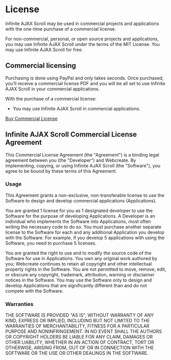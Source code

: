 License
=======

Infinite AJAX Scroll may be used in commercial projects and applications with the one-time purchase of a commercial license.

For non-commercial, personal, or open source projects and applications, you may use Infinite AJAX Scroll under the terms of the MIT License. You may use Infinite AJAX Scroll for free.

## Commercial licensing

Purchasing is done using PayPal and only takes seconds. Once purchased, you’ll receive a commercial license PDF and you will be all set to use Infinite AJAX Scroll in your commercial applications.

With the purchase of a commercial license:

* You may use Infinite AJAX Scroll in commercial applications.

<a href="../order/94183.html" title="Buy Infinite AJAX Scroll Commercial License" class="btn btn-buy clicky">Buy Commercial License</a>

## Infinite AJAX Scroll Commercial License Agreement

This Commercial License Agreement (the "Agreement") is a binding legal agreement between you (the "Developer") and Webcreate. By implementing, copying, or using Infinite AJAX Scroll (the "Software"), you agree to be bound by these terms of this Agreement.

### Usage

This Agreement grants a non-exclusive, non-transferable license to use the Software to design and develop commercial applications (Applications).

You are granted 1 license for you as 1 designated developer to use the Software for the purpose of developing Applications. A Developer is an individual who implements the Software into Applications, most often writing the necessary code to do so. You must purchase another separate license to the Software for each and any additional Application you develop with the Software. For example, if you develop 5 applications with using the Software, you need to purchase 5 licenses.

You are granted the right to use and to modify the source code of the Software for use in Applications. You own any original work authored by you; Webcreate continues to retain all copyright and other intellectual property rights in the Software. You are not permitted to move, remove, edit, or obscure any copyright, trademark, attribution, warning or disclaimer notices in the Software. You may use the Software only to design and develop Applications that are significantly different than and do not compete with the Software.

### Warranties

THE SOFTWARE IS PROVIDED "AS IS", WITHOUT WARRANTY OF ANY KIND, EXPRESS OR IMPLIED, INCLUDING BUT NOT LIMITED TO THE WARRANTIES OF MERCHANTABILITY, FITNESS FOR A PARTICULAR PURPOSE AND NONINFRINGEMENT. IN NO EVENT SHALL THE AUTHORS OR COPYRIGHT HOLDERS BE LIABLE FOR ANY CLAIM, DAMAGES OR OTHER LIABILITY, WHETHER IN AN ACTION OF CONTRACT, TORT OR OTHERWISE, ARISING FROM, OUT OF OR IN CONNECTION WITH THE SOFTWARE OR THE USE OR OTHER DEALINGS IN THE SOFTWARE.
